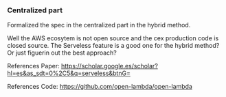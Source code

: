 ### Centralized part 


Formalized the spec in the centralized part in the hybrid method.

Well the AWS ecosytem is not open source and the cex production code is closed source.
The Serveless feature is a good one for the hybrid method?
Or just figuerin out the best approach?

References Paper:
https://scholar.google.es/scholar?hl=es&as_sdt=0%2C5&q=serveless&btnG=

References Code:
https://github.com/open-lambda/open-lambda
